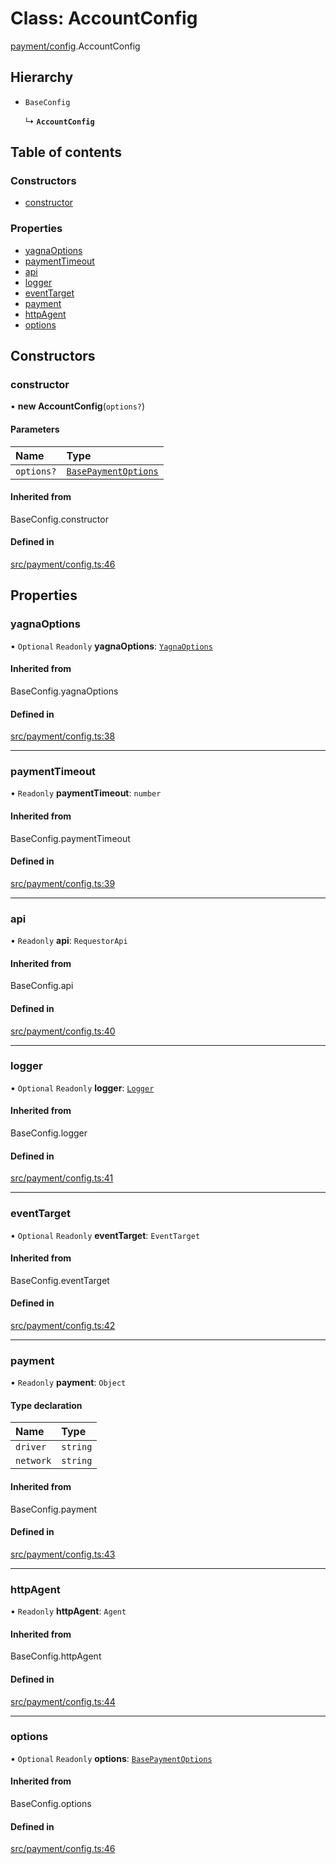 # Class: AccountConfig

[payment/config](../modules/payment_config).AccountConfig

## Hierarchy

- `BaseConfig`

  ↳ **`AccountConfig`**

## Table of contents

### Constructors

- [constructor](payment_config.AccountConfig#constructor)

### Properties

- [yagnaOptions](payment_config.AccountConfig#yagnaoptions)
- [paymentTimeout](payment_config.AccountConfig#paymenttimeout)
- [api](payment_config.AccountConfig#api)
- [logger](payment_config.AccountConfig#logger)
- [eventTarget](payment_config.AccountConfig#eventtarget)
- [payment](payment_config.AccountConfig#payment)
- [httpAgent](payment_config.AccountConfig#httpagent)
- [options](payment_config.AccountConfig#options)

## Constructors

### constructor

• **new AccountConfig**(`options?`)

#### Parameters

| Name | Type |
| :------ | :------ |
| `options?` | [`BasePaymentOptions`](../interfaces/payment_config.BasePaymentOptions) |

#### Inherited from

BaseConfig.constructor

#### Defined in

[src/payment/config.ts:46](https://github.com/golemfactory/golem-js/blob/614ea72/src/payment/config.ts#L46)

## Properties

### yagnaOptions

• `Optional` `Readonly` **yagnaOptions**: [`YagnaOptions`](../modules/executor_executor#yagnaoptions)

#### Inherited from

BaseConfig.yagnaOptions

#### Defined in

[src/payment/config.ts:38](https://github.com/golemfactory/golem-js/blob/614ea72/src/payment/config.ts#L38)

___

### paymentTimeout

• `Readonly` **paymentTimeout**: `number`

#### Inherited from

BaseConfig.paymentTimeout

#### Defined in

[src/payment/config.ts:39](https://github.com/golemfactory/golem-js/blob/614ea72/src/payment/config.ts#L39)

___

### api

• `Readonly` **api**: `RequestorApi`

#### Inherited from

BaseConfig.api

#### Defined in

[src/payment/config.ts:40](https://github.com/golemfactory/golem-js/blob/614ea72/src/payment/config.ts#L40)

___

### logger

• `Optional` `Readonly` **logger**: [`Logger`](../interfaces/utils_logger_logger.Logger)

#### Inherited from

BaseConfig.logger

#### Defined in

[src/payment/config.ts:41](https://github.com/golemfactory/golem-js/blob/614ea72/src/payment/config.ts#L41)

___

### eventTarget

• `Optional` `Readonly` **eventTarget**: `EventTarget`

#### Inherited from

BaseConfig.eventTarget

#### Defined in

[src/payment/config.ts:42](https://github.com/golemfactory/golem-js/blob/614ea72/src/payment/config.ts#L42)

___

### payment

• `Readonly` **payment**: `Object`

#### Type declaration

| Name | Type |
| :------ | :------ |
| `driver` | `string` |
| `network` | `string` |

#### Inherited from

BaseConfig.payment

#### Defined in

[src/payment/config.ts:43](https://github.com/golemfactory/golem-js/blob/614ea72/src/payment/config.ts#L43)

___

### httpAgent

• `Readonly` **httpAgent**: `Agent`

#### Inherited from

BaseConfig.httpAgent

#### Defined in

[src/payment/config.ts:44](https://github.com/golemfactory/golem-js/blob/614ea72/src/payment/config.ts#L44)

___

### options

• `Optional` `Readonly` **options**: [`BasePaymentOptions`](../interfaces/payment_config.BasePaymentOptions)

#### Inherited from

BaseConfig.options

#### Defined in

[src/payment/config.ts:46](https://github.com/golemfactory/golem-js/blob/614ea72/src/payment/config.ts#L46)

